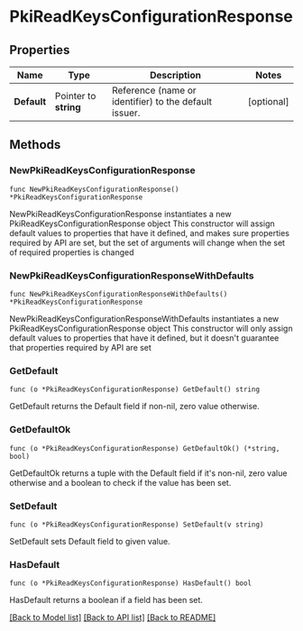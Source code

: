 # PkiReadKeysConfigurationResponse


## Properties

Name | Type | Description | Notes
------------ | ------------- | ------------- | -------------
**Default** | Pointer to **string** | Reference (name or identifier) to the default issuer. | [optional] 



## Methods


### NewPkiReadKeysConfigurationResponse

`func NewPkiReadKeysConfigurationResponse() *PkiReadKeysConfigurationResponse`

NewPkiReadKeysConfigurationResponse instantiates a new PkiReadKeysConfigurationResponse object
This constructor will assign default values to properties that have it defined,
and makes sure properties required by API are set, but the set of arguments
will change when the set of required properties is changed

### NewPkiReadKeysConfigurationResponseWithDefaults

`func NewPkiReadKeysConfigurationResponseWithDefaults() *PkiReadKeysConfigurationResponse`

NewPkiReadKeysConfigurationResponseWithDefaults instantiates a new PkiReadKeysConfigurationResponse object
This constructor will only assign default values to properties that have it defined,
but it doesn't guarantee that properties required by API are set


### GetDefault

`func (o *PkiReadKeysConfigurationResponse) GetDefault() string`

GetDefault returns the Default field if non-nil, zero value otherwise.

### GetDefaultOk

`func (o *PkiReadKeysConfigurationResponse) GetDefaultOk() (*string, bool)`

GetDefaultOk returns a tuple with the Default field if it's non-nil, zero value otherwise
and a boolean to check if the value has been set.

### SetDefault

`func (o *PkiReadKeysConfigurationResponse) SetDefault(v string)`

SetDefault sets Default field to given value.


### HasDefault

`func (o *PkiReadKeysConfigurationResponse) HasDefault() bool`

HasDefault returns a boolean if a field has been set.









[[Back to Model list]](../README.md#documentation-for-models) [[Back to API list]](../README.md#documentation-for-api-endpoints) [[Back to README]](../README.md)


